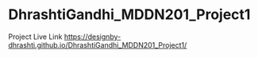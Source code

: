 # DhrashtiGandhi_MDDN201_Project1

Project Live Link
https://designby-dhrashti.github.io/DhrashtiGandhi_MDDN201_Project1/
